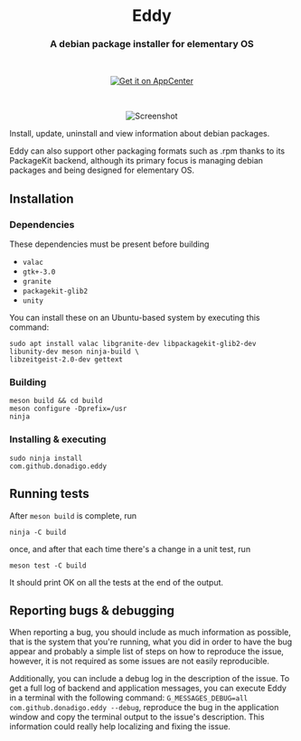 <div>
  <h1 align="center">Eddy</h1>
  <h3 align="center">A debian package installer for elementary OS</h3>
</div>

<br/>

<p align="center">
  <a href="https://appcenter.elementary.io/com.github.donadigo.eddy">
    <img src="https://appcenter.elementary.io/badge.svg" alt="Get it on AppCenter">
  </a>
</p>

<br/>

<p align="center">
    <img src="Screenshot_1.png" alt="Screenshot">
</p>

Install, update, uninstall and view information about debian packages.

Eddy can also support other packaging formats such as .rpm thanks to its PackageKit backend, although its primary focus 
is managing debian packages and being designed for elementary OS.

## Installation

### Dependencies
These dependencies must be present before building
 - `valac`
 - `gtk+-3.0`
 - `granite`
 - `packagekit-glib2`
 - `unity`

 You can install these on an Ubuntu-based system by executing this command:

```
sudo apt install valac libgranite-dev libpackagekit-glib2-dev libunity-dev meson ninja-build \
libzeitgeist-2.0-dev gettext
```

### Building
```
meson build && cd build
meson configure -Dprefix=/usr
ninja
```

### Installing & executing
```
sudo ninja install
com.github.donadigo.eddy
```

## Running tests
After `meson build` is complete, run
```
ninja -C build
``` 
once, and after that each time there's a change in a unit test, run
```
meson test -C build
```

It should print OK on all the tests at the end of the output.

## Reporting bugs & debugging
When reporting a bug, you should include as much information as possible, that is the system that you're running, what you did in order to have the bug appear and probably a simple list of steps on how to reproduce the issue, however, it is not required as some issues are not easily reproducible.

Additionally, you can include a debug log in the description of the issue. To get a full log of backend and application messages, you can execute Eddy in a terminal with the following command:
`G_MESSAGES_DEBUG=all com.github.donadigo.eddy --debug`, reproduce the bug in the application window and copy the terminal output to the issue's description.
This information could really help localizing and fixing the issue.
